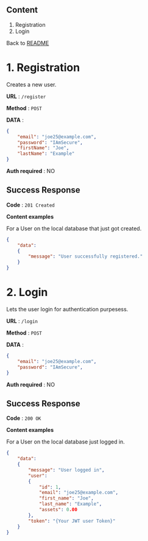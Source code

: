 ## Content
1. Registration
2. Login

Back to [README](../../../README.md)

# 1. Registration
Creates a new user.

**URL** : `/register`

**Method** : `POST`

**DATA** :
```json
{
    "email": "joe25@example.com",
    "password": "IAmSecure",
    "firstName": "Joe",
    "lastName": "Example"
}
```


**Auth required** : NO

## Success Response

**Code** : `201 Created`

**Content examples**

For a User on the local database that just got created.

```json
{
    "data":
    { 
        "message": "User successfully registered."
    }
}
```

   
# 2. Login
Lets the user login for authentication purpesess.

**URL** : `/login`

**Method** : `POST`

**DATA** :
```json
{
    "email": "joe25@example.com",
    "password": "IAmSecure",
}
```


**Auth required** : NO

## Success Response

**Code** : `200 OK`

**Content examples**

For a User on the local database just logged in.

```json
{
    "data":
    {
        "message": "User logged in",
        "user":
        {
            "id": 1,
            "email": "joe25@example.com",
            "first_name": "Joe",
            "last_name": "Example",
            "assets": 0.00
        },
        "token": "{Your JWT user Token}"
    }
}
```
